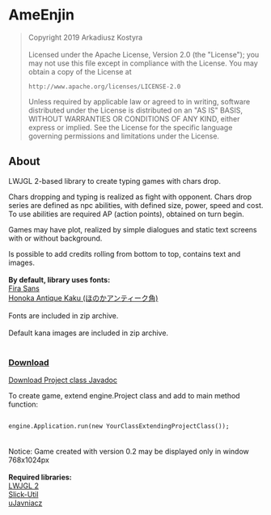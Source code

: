 # AmeEnjin

<blockquote>
Copyright 2019 Arkadiusz Kostyra
<br>
<br>
Licensed under the Apache License, Version 2.0 (the "License");
you may not use this file except in compliance with the License.
You may obtain a copy of the License at

    http://www.apache.org/licenses/LICENSE-2.0

Unless required by applicable law or agreed to in writing, software
distributed under the License is distributed on an "AS IS" BASIS,
WITHOUT WARRANTIES OR CONDITIONS OF ANY KIND, either express or implied.
See the License for the specific language governing permissions and
limitations under the License.
</blockquote>
<h2>About</h2>

LWJGL 2-based library to create typing games with chars drop.
<br>

Chars dropping and typing is realized as fight with opponent. Chars drop series are defined as npc abilities, with defined size, power, speed and cost. To use abilities are required AP (action points), obtained on turn begin.

Games may have plot, realized by simple dialogues and static text screens with or without background.

Is possible to add  credits rolling from bottom to top,  contains text and images.
<br>
<br>
<strong>By default, library uses fonts:</strong><br>
<a href = "https://mozilla.github.io/Fira/" target = "_blank">Fira Sans</a><br>
<a href = "http://font.gloomy.jp/honoka-antique-kaku-dl.html" target = "_blank">Honoka Antique Kaku (ほのかアンティーク角)</a><br>
<br>
Fonts are included in zip archive.
<br>
<br>
Default kana images are included in zip archive.
<br>
<br>

<a href = "https://www.dropbox.com/s/383odzayit5lw91/AmeEnjinProject.zip?dl=0" target = "_blank"><h3>Download</h3></a>

<a href = "https://www.dropbox.com/s/ptxe1eahzis0fii/AmeEnjin_Project_Javadoc.zip?dl=0" target = "_blank">Download Project class Javadoc</a>

To create game, extend engine.Project class and add to main method function:

<code>
engine.Application.run(new YourClassExtendingProjectClass());
</code>
<br>
<br>
Notice: Game created with version 0.2 may be displayed only in window 768x1024px
<br>
<br>
<strong>Required libraries:</strong>
<br>
<a href ="http://legacy.lwjgl.org" target="_blank">LWJGL 2</a><br>
<a href ="http://slick.ninjacave.com/slick-util/" target="_blank">Slick-Util</a><br>
<a href ="https://github.com/AK-21/uJavniacz" target="_blank">uJavniacz</a><br>

